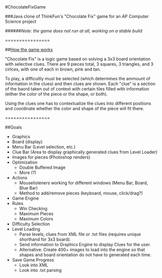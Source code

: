 #ChocolateFixGame

###Java clone of ThinkFun's "Chocolate Fix" game for an AP Computer Science project

######*Note: the game does not run at all, working on a stable build*

================

##[How the game works](http://www.marblesthebrainstore.com/files/rules/Chocolate_Fix_Rules.pdf)

"Chocolate Fix" is a logic game based on solving a 3x3 board orientation with selective clues. There are 9 pieces total, 3
squares, 3 triangles, and 3 cirlces, with one of each in brown, pink and tan.

To play, a difficultly must be selected (which determines the ammount of information in the clues) and then clues are
shown. Each "clue" is a section of the baord taken out of context with certain tiles filled with information (either
the color of the piece or the shape, or both).

Using the clues one has to contextualize the clues into different positions and coordinate whether the color and shape of the piece will fit there.

================

##Goals
 
 * Graphics
  * Board (display)
  * Menu Bar (Level selection, etc.)
  * Clue Bar (Area to display graphically generated clues from Level Loader)
  * Images for pieces (Photoshop renders)
  * Optimization
    * Double Buffered Image
    * More (?)
* Actions
  * Mouselisteners working for different windows (Menu Bar, Board, Blue Bar)
  * Method to add/remove pieces (keyboard, mouse, click/drag?)
 * Game Engine
  * Rules
    * Win Checking
    * Maximum Pieces
    * Maximum Colors
  * Difficulty Selection
  * Level Loading
    * Parse levels, clues from XML file or .txt files (requires unique shorthand for 3x3 board).
    * Send information to Graphics Engine to display Clues for the user.
    * Alternative: Create 400+ images to load into the engine so that shapes and board orientation do not have to generated each time.
  * Save Game Progress
    * Look into XML
    * Look into .txt parsing

